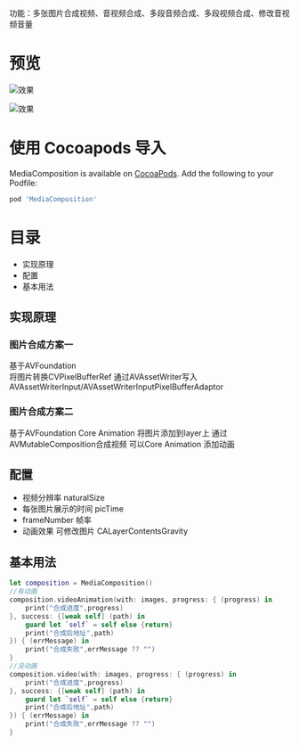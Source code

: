 功能：多张图片合成视频、音视频合成、多段音频合成、多段视频合成、修改音视频音量

# 预览
![效果](https://ws3.sinaimg.cn/large/006tNc79ly1fz8jgqfif2g307k0dcmxu.gif)

![效果](https://ws2.sinaimg.cn/large/006tNc79ly1fz8jixv8a8g307k0dc783.gif)

# 使用 Cocoapods 导入
MediaComposition is available on [CocoaPods](http://cocoapods.org).  Add the following to your Podfile:

```ruby
pod 'MediaComposition'
```
# 目录
* 实现原理
* 配置
* 基本用法


## 实现原理
### 图片合成方案一
基于AVFoundation  
将图片转换CVPixelBufferRef 通过AVAssetWriter写入AVAssetWriterInput/AVAssetWriterInputPixelBufferAdaptor

### 图片合成方案二
基于AVFoundation Core Animation 
将图片添加到layer上 通过AVMutableComposition合成视频 
可以Core Animation 添加动画

## 配置
* 视频分辨率 naturalSize
* 每张图片展示的时间 picTime
* frameNumber 帧率
* 动画效果 可修改图片 CALayerContentsGravity

## 基本用法
``` swift
let composition = MediaComposition()
//有动画
composition.videoAnimation(with: images, progress: { (progress) in
    print("合成进度",progress)
}, success: {[weak self] (path) in
    guard let `self` = self else {return}
    print("合成后地址",path)
}) { (errMessage) in
    print("合成失败",errMessage ?? "")
}
//没动画
composition.video(with: images, progress: { (progress) in
    print("合成进度",progress)
}, success: {[weak self] (path) in
    guard let `self` = self else {return}
    print("合成后地址",path)
}) { (errMessage) in
    print("合成失败",errMessage ?? "")
}
```







